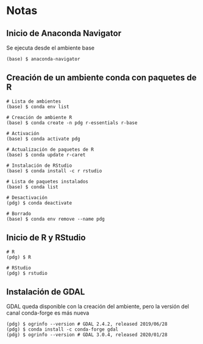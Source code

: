 # Notas

## Inicio de Anaconda Navigator
Se ejecuta desde el ambiente base
```terminal
(base) $ anaconda-navigator
```

## Creación de un ambiente conda con paquetes de R
```terminal
# Lista de ambientes
(base) $ conda env list

# Creación de ambiente R
(base) $ conda create -n pdg r-essentials r-base

# Activación
(base) $ conda activate pdg

# Actualización de paquetes de R
(base) $ conda update r-caret

# Instalación de RStudio
(base) $ conda install -c r rstudio

# Lista de paquetes instalados
(base) $ conda list

# Desactivación
(pdg) $ conda deactivate

# Borrado
(base) $ conda env remove --name pdg
```

## Inicio de R y RStudio
```terminal
# R
(pdg) $ R

# RStudio
(pdg) $ rstudio
```

## Instalación de GDAL
GDAL queda disponible con la creación del ambiente, pero la versión del canal conda-forge es más nueva
```terminal
(pdg) $ ogrinfo --version # GDAL 2.4.2, released 2019/06/28
(pdg) $ conda install -c conda-forge gdal
(pdg) $ ogrinfo --version # GDAL 3.0.4, released 2020/01/28
```

